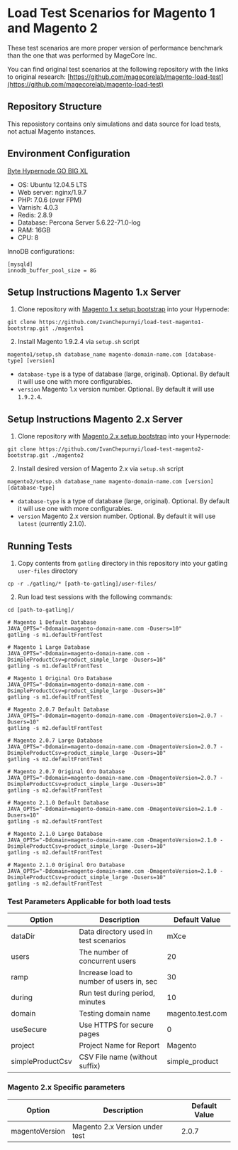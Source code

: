 # Load Test Scenarios for Magento 1 and Magento 2

These test scenarios are more proper version of performance benchmark than the one that was performed by MageCore Inc.

You can find original test scenarios at the following repository with the links to original research:
[https://github.com/magecorelab/magento-load-test](https://github.com/magecorelab/magento-load-test)

## Repository Structure

This reposistory contains only simulations and data source for load tests, not actual Magento instances.

## Environment Configuration

[Byte Hypernode GO BIG XL](https://www.byte.nl/hosting/magento/prijzen)

* OS: Ubuntu 12.04.5 LTS
* Web server: nginx/1.9.7
* PHP: 7.0.6 (over FPM)
* Varnish: 4.0.3
* Redis: 2.8.9
* Database: Percona Server 5.6.22-71.0-log
* RAM: 16GB
* CPU: 8

InnoDB configurations:

```
[mysqld]
innodb_buffer_pool_size = 8G
```

## Setup Instructions Magento 1.x Server

1. Clone repository with [Magento 1.x setup bootstrap](https://github.com/IvanChepurnyi/load-test-magento1-bootstrap) into your Hypernode:
```console
git clone https://github.com/IvanChepurnyi/load-test-magento1-bootstrap.git ./magento1
```

2. Install Magento 1.9.2.4 via `setup.sh` script

```console
magento1/setup.sh database_name magento-domain-name.com [database-type] [version]
```

* `database-type` is a type of database (large, original). Optional. By default it will use one with more configurables.
* `version` Magento 1.x version number. Optional. By default it will use `1.9.2.4`.


## Setup Instructions Magento 2.x Server


1. Clone repository with [Magento 2.x setup bootstrap](https://github.com/IvanChepurnyi/load-test-magento2-bootstrap) into your Hypernode:
```console
git clone https://github.com/IvanChepurnyi/load-test-magento2-bootstrap.git ./magento2
```

2. Install desired version of Magento 2.x via `setup.sh` script

```console
magento2/setup.sh database_name magento-domain-name.com [version] [database-type]
```

* `database-type` is a type of database (large, original). Optional. By default it will use one with more configurables.
* `version` Magento 2.x version number. Optional. By default it will use `latest` (currently 2.1.0).

## Running Tests

1. Copy contents from `gatling` directory in this repository into your gatling `user-files` directory
```console
cp -r ./gatling/* [path-to-gatling]/user-files/
```

2. Run load test sessions with the following commands:

```console
cd [path-to-gatling]/

# Magento 1 Default Database
JAVA_OPTS="-Ddomain=magento-domain-name.com -Dusers=10"
gatling -s m1.defaultFrontTest

# Magento 1 Large Database
JAVA_OPTS="-Ddomain=magento-domain-name.com -DsimpleProductCsv=product_simple_large -Dusers=10"
gatling -s m1.defaultFrontTest

# Magento 1 Original Oro Database
JAVA_OPTS="-Ddomain=magento-domain-name.com -DsimpleProductCsv=product_simple_large -Dusers=10"
gatling -s m1.defaultFrontTest

# Magento 2.0.7 Default Database
JAVA_OPTS="-Ddomain=magento-domain-name.com -DmagentoVersion=2.0.7 -Dusers=10"
gatling -s m2.defaultFrontTest

# Magento 2.0.7 Large Database
JAVA_OPTS="-Ddomain=magento-domain-name.com -DmagentoVersion=2.0.7 -DsimpleProductCsv=product_simple_large -Dusers=10"
gatling -s m2.defaultFrontTest

# Magento 2.0.7 Original Oro Database
JAVA_OPTS="-Ddomain=magento-domain-name.com -DmagentoVersion=2.0.7 -DsimpleProductCsv=product_simple_large -Dusers=10"
gatling -s m2.defaultFrontTest

# Magento 2.1.0 Default Database
JAVA_OPTS="-Ddomain=magento-domain-name.com -DmagentoVersion=2.1.0 -Dusers=10"
gatling -s m2.defaultFrontTest

# Magento 2.1.0 Large Database
JAVA_OPTS="-Ddomain=magento-domain-name.com -DmagentoVersion=2.1.0 -DsimpleProductCsv=product_simple_large -Dusers=10"
gatling -s m2.defaultFrontTest

# Magento 2.1.0 Original Oro Database
JAVA_OPTS="-Ddomain=magento-domain-name.com -DmagentoVersion=2.1.0 -DsimpleProductCsv=product_simple_large -Dusers=10"
gatling -s m2.defaultFrontTest
```

### Test Parameters Applicable for both load tests
| Option | Description | Default Value |
| --- | --- | --- |
| dataDir | Data directory used in test scenarios | mXce |
| users | The number of concurrent users | 20 |
| ramp | Increase load to number of users in, sec | 30 |
| during | Run test during period, minutes | 10 |
| domain | Testing domain name | magento.test.com |
| useSecure | Use HTTPS for secure pages | 0 |
| project | Project Name for Report | Magento |
| simpleProductCsv | CSV File name (without suffix) | simple_product |

### Magento 2.x Specific parameters
| Option | Description | Default Value |
| --- | --- | --- |
| magentoVersion | Magento 2.x Version under test | 2.0.7 |

